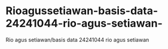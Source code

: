 # Rioagussetiawan-basis-data-24241044-rio-agus-setiawan-
Rio agus setiawan/basis data 24241044 rio agus setiawan 
